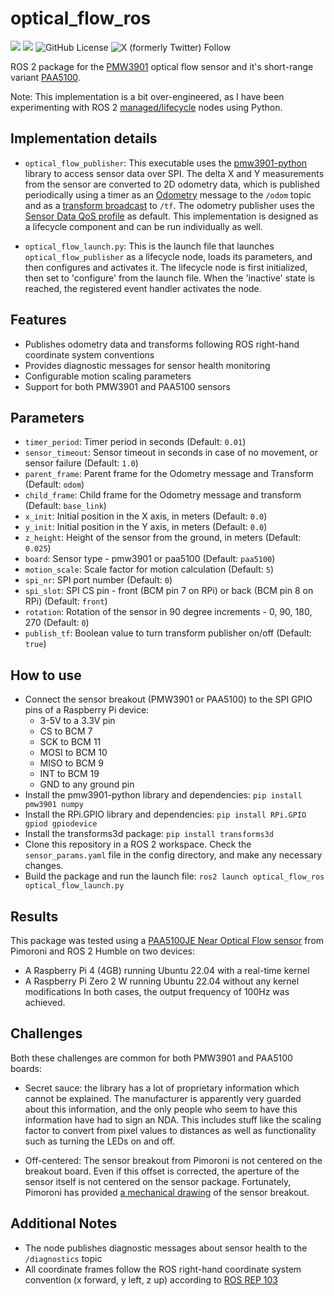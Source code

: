 # optical_flow_ros
![](https://img.shields.io/badge/ROS%202%20Humble-Ubuntu%2022.04-blue) ![](https://img.shields.io/badge/ROS%202%20Jazzy-Ubuntu%2024.04-blue) ![GitHub License](https://img.shields.io/github/license/adityakamath/optical_flow_ros)
 ![X (formerly Twitter) Follow](https://img.shields.io/twitter/follow/kamathsblog)
 
ROS 2 package for the [PMW3901](https://shop.pimoroni.com/products/pmw3901-optical-flow-sensor-breakout?variant=27869870358611) optical flow sensor and it's short-range variant [PAA5100](https://shop.pimoroni.com/products/paa5100je-optical-tracking-spi-breakout?variant=39315330170963).

Note: This implementation is a bit over-engineered, as I have been experimenting with ROS 2 [managed/lifecycle](https://design.ros2.org/articles/node_lifecycle.html) nodes using Python.

## Implementation details

* ```optical_flow_publisher```: This executable uses the [pmw3901-python](https://github.com/pimoroni/pmw3901-python) library to access sensor data over SPI. The delta X and Y measurements from the sensor are converted to 2D odometry data, which is published periodically using a timer as an [Odometry](https://docs.ros2.org/foxy/api/nav_msgs/msg/Odometry.html) message to the ```/odom``` topic and as a [transform broadcast](https://ros2-industrial-workshop.readthedocs.io/en/latest/_source/navigation/ROS2-TF2.html) to ```/tf```. The odometry publisher uses the [Sensor Data QoS profile](https://docs.ros.org/en/rolling/Concepts/About-Quality-of-Service-Settings.html#qos-profiles) as default. This implementation is designed as a lifecycle component and can be run individually as well. 

* ```optical_flow_launch.py```: This is the launch file that launches ```optical_flow_publisher``` as a  lifecycle node, loads its parameters, and then configures and activates it. The lifecycle node is first initialized, then set to 'configure' from the launch file. When the 'inactive' state is reached, the registered event handler activates the node.

## Features

* Publishes odometry data and transforms following ROS right-hand coordinate system conventions
* Provides diagnostic messages for sensor health monitoring
* Configurable motion scaling parameters
* Support for both PMW3901 and PAA5100 sensors

## Parameters

* ```timer_period```: Timer period in seconds (Default: ```0.01```)
* ```sensor_timeout```: Sensor timeout in seconds in case of no movement, or sensor failure (Default: ```1.0```)
* ```parent_frame```: Parent frame for the Odometry message and Transform (Default: ```odom```)
* ```child_frame```: Child frame for the Odometry message and transform (Default: ```base_link```)
* ```x_init```: Initial position in the X axis, in meters (Default: ```0.0```)
* ```y_init```: Initial position in the Y axis, in meters (Default: ```0.0```)
* ```z_height```: Height of the sensor from the ground, in meters (Default: ```0.025```)
* ```board```: Sensor type - pmw3901 or paa5100 (Default: ```paa5100```)
* ```motion_scale```: Scale factor for motion calculation (Default: ```5```)
* ```spi_nr```: SPI port number (Default: ```0```)
* ```spi_slot```: SPI CS pin - front (BCM pin 7 on RPi) or back (BCM pin 8 on RPi) (Default: ```front```)
* ```rotation```: Rotation of the sensor in 90 degree increments - 0, 90, 180, 270 (Default: ```0```)
* ```publish_tf```: Boolean value to turn transform publisher on/off (Default: ```true```)

## How to use

* Connect the sensor breakout (PMW3901 or PAA5100) to the SPI GPIO pins of a Raspberry Pi device:
  * 3-5V to a 3.3V pin
  * CS to BCM 7
  * SCK to BCM 11
  * MOSI to BCM 10
  * MISO to BCM 9
  * INT to BCM 19
  * GND to any ground pin
* Install the pmw3901-python library and dependencies: ```pip install pmw3901 numpy```
* Install the RPi.GPIO library and dependencies: ```pip install RPi.GPIO gpiod gpiodevice```
* Install the transforms3d package: ```pip install transforms3d```
* Clone this repository in a ROS 2 workspace. Check the ```sensor_params.yaml``` file in the config directory, and make any necessary changes.
* Build the package and run the launch file: ```ros2 launch optical_flow_ros optical_flow_launch.py```

## Results

This package was tested using a [PAA5100JE Near Optical Flow sensor](https://shop.pimoroni.com/products/paa5100je-optical-tracking-spi-breakout?variant=39315330170963) from Pimoroni and ROS 2 Humble on two devices:
* A Raspberry Pi 4 (4GB) running Ubuntu 22.04 with a real-time kernel
* A Raspberry Pi Zero 2 W running Ubuntu 22.04 without any kernel modifications
In both cases, the output frequency of 100Hz was achieved. 

## Challenges
Both these challenges are common for both PMW3901 and PAA5100 boards:

* Secret sauce: the library has a lot of proprietary information which cannot be explained. The manufacturer is apparently very guarded about this information, and the only people who seem to have this information have had to sign an NDA. This includes stuff like the scaling factor to convert from pixel values to distances as well as functionality such as turning the LEDs on and off.

* Off-centered: The sensor breakout from Pimoroni is not centered on the breakout board. Even if this offset is corrected, the aperture of the sensor itself is not centered on the sensor package. Fortunately, Pimoroni has provided [a mechanical drawing](https://cdn.shopify.com/s/files/1/0174/1800/files/39b9173de8970896f2eaa114ef5738eb993a06cc.png?v=1621246728) of the sensor breakout. 

## Additional Notes

* The node publishes diagnostic messages about sensor health to the `/diagnostics` topic
* All coordinate frames follow the ROS right-hand coordinate system convention (x forward, y left, z up) according to [ROS REP 103](https://www.ros.org/reps/rep-0103.html)
